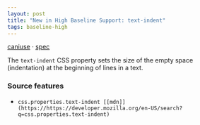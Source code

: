 ```yaml
---
layout: post
title: "New in High Baseline Support: text-indent"
tags: baseline-high
---
```


[caniuse](https://caniuse.com/?search=text-indent) · [spec](https://drafts.csswg.org/css-text-3/#text-indent-property)

The `text-indent` CSS property sets the size of the empty space (indentation) at the beginning of lines in a text.

### Source features

- ``css.properties.text-indent [[mdn]](https://https://developer.mozilla.org/en-US/search?q=css.properties.text-indent)``

